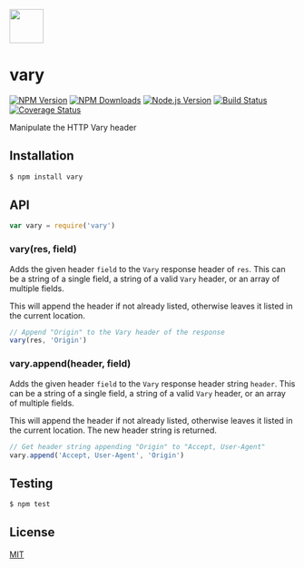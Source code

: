 <a href="https://jshttp.githup.io"><img src="https://jshttp.github.io/jshttp.svg" height="60px" border="0"></a>

# vary

[![NPM Version](http://img.shields.io/npm/v/vary.svg?style=flat)](https://www.npmjs.org/package/vary)
[![NPM Downloads](https://img.shields.io/npm/dm/vary.svg?style=flat)](https://www.npmjs.org/package/vary)
[![Node.js Version](http://img.shields.io/badge/node.js->=_0.8-brightgreen.svg?style=flat)](http://nodejs.org/download/)
[![Build Status](http://img.shields.io/travis/jshttp/vary.svg?style=flat)](https://travis-ci.org/jshttp/vary)
[![Coverage Status](https://img.shields.io/coveralls/jshttp/vary.svg?style=flat)](https://coveralls.io/r/jshttp/vary)

Manipulate the HTTP Vary header

## Installation

```sh
$ npm install vary
```

## API

```js
var vary = require('vary')
```

### vary(res, field)

Adds the given header `field` to the `Vary` response header of `res`.
This can be a string of a single field, a string of a valid `Vary`
header, or an array of multiple fields.

This will append the header if not already listed, otherwise leaves
it listed in the current location.

```js
// Append "Origin" to the Vary header of the response
vary(res, 'Origin')
```

### vary.append(header, field)

Adds the given header `field` to the `Vary` response header string `header`.
This can be a string of a single field, a string of a valid `Vary` header,
or an array of multiple fields.

This will append the header if not already listed, otherwise leaves
it listed in the current location. The new header string is returned.

```js
// Get header string appending "Origin" to "Accept, User-Agent"
vary.append('Accept, User-Agent', 'Origin')
```

## Testing

```sh
$ npm test
```

## License

[MIT](LICENSE)
